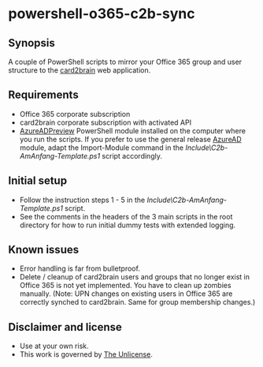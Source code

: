 # powershell-o365-c2b-sync

## Synopsis
A couple of PowerShell scripts to mirror your Office 365 group and user structure to the [card2brain](https://card2brain.ch) web application.

## Requirements
* Office 365 corporate subscription
* card2brain corporate subscription with activated API
* [AzureADPreview](https://www.powershellgallery.com/packages/AzureADPreview) PowerShell module installed on the computer where you run the scripts. If you prefer to use the general release [AzureAD](https://www.powershellgallery.com/packages/AzureAD) module, adapt the Import-Module command in the *Include\C2b-AmAnfang-Template.ps1* script accordingly.

## Initial setup
* Follow the instruction steps 1 - 5 in the *Include\C2b-AmAnfang-Template.ps1* script.
* See the comments in the headers of the 3 main scripts in the root directory for how to run initial dummy tests with extended logging.

## Known issues
* Error handling is far from bulletproof.
* Delete / cleanup of card2brain users and groups that no longer exist in Office 365 is not yet implemented. You have to clean up zombies manually. (Note: UPN changes on existing users in Office 365 are correctly synched to card2brain. Same for group membership changes.)

## Disclaimer and license
* Use at your own risk.
* This work is governed by [The Unlicense](LICENSE).
